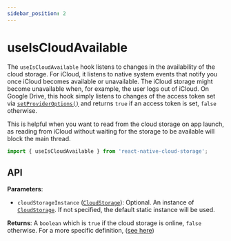 ```yaml
---
sidebar_position: 2
---
```


# useIsCloudAvailable

The `useIsCloudAvailable` hook listens to changes in the availability of the cloud storage. For iCloud, it listens to native system events that notify you once iCloud becomes available or unavailable. The iCloud storage might become unavailable when, for example, the user logs out of iCloud. On Google Drive, this hook simply listens to changes of the access token set via [`setProviderOptions()`](../CloudStorage#setprovideroptionsoptions) and returns `true` if an access token is set, `false` otherwise.

This is helpful when you want to read from the cloud storage on app launch, as reading from iCloud without waiting for the storage to be available will block the main thread.

```ts
import { useIsCloudAvailable } from 'react-native-cloud-storage';
```

## API

**Parameters**:

- `cloudStorageInstance` ([`CloudStorage`](../CloudStorage)): Optional. An instance of [`CloudStorage`](../CloudStorage). If not specified, the default static instance will be used.

**Returns**: A `boolean` which is `true` if the cloud storage is online, `false` otherwise. For a more specific definition, ([see here](../CloudStorage#iscloudavailable))
